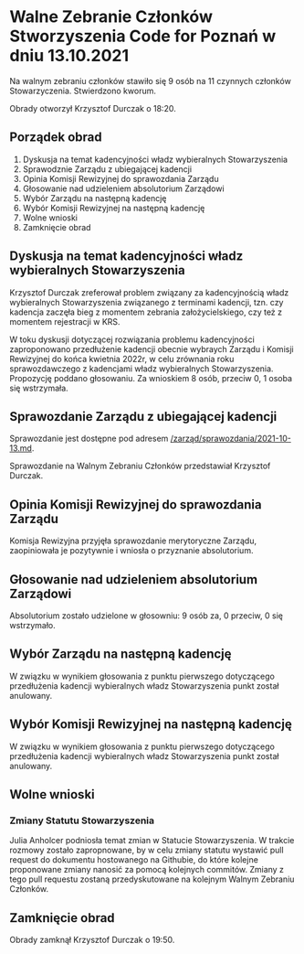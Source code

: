 # Walne Zebranie Członków Stworzyszenia Code for Poznań w dniu 13.10.2021

Na walnym zebraniu członków stawiło się 9 osób na 11 czynnych członków Stowarzyczenia. Stwierdzono kworum.

Obrady otworzył Krzysztof Durczak o 18:20.

## Porządek obrad
1. Dyskusja na temat kadencyjności władz wybieralnych Stowarzyszenia
1. Sprawodznie Zarządu z ubiegającej kadencji
1. Opinia Komisji Rewizyjnej do sprawozdania Zarządu
1. Głosowanie nad udzieleniem absolutorium Zarządowi
1. Wybór Zarządu na następną kadencję
1. Wybór Komisji Rewizyjnej na następną kadencję
1. Wolne wnioski
1. Zamknięcie obrad

## Dyskusja na temat kadencyjności władz wybieralnych Stowarzyszenia

Krzysztof Durczak zreferował problem związany za kadencyjnością władz wybieralnych Stowarzyszenia związanego z terminami kadencji, tzn. czy kadencja zaczęła bieg z momentem zebrania założycielskiego, czy też z momentem rejestracji w KRS.

W toku dyskusji dotyczącej rozwiązania problemu kadencyjności zaproponowano przedłużenie kadencji obecnie wybraych Zarządu i Komisji Rewizyjnej do końca kwietnia 2022r, w celu zrównania roku sprawozdawczego z kadencjami władz wybieralnych Stowarzyszenia.
Propozycję poddano głosowaniu. Za wnioskiem 8 osób, przeciw 0, 1 osoba się wstrzymała.

## Sprawozdanie Zarządu z ubiegającej kadencji

Sprawozdanie jest dostępne pod adresem [/zarząd/sprawozdania/2021-10-13.md](/zarząd/sprawozdania/2021-10-13.md).

Sprawozdanie na Walnym Zebraniu Członków przedstawiał Krzysztof Durczak.

## Opinia Komisji Rewizyjnej do sprawozdania Zarządu

Komisja Rewizyjna przyjęła sprawozdanie merytoryczne Zarządu, zaopiniowała je pozytywnie i wniosła o przyznanie absolutorium.

## Głosowanie nad udzieleniem absolutorium Zarządowi

Absolutorium zostało udzielone w głosowniu: 9 osób za, 0 przeciw, 0 się wstrzymało.

## Wybór Zarządu na następną kadencję

W związku w wynikiem głosowania z punktu pierwszego dotyczącego przedłużenia kadencji wybieralnych władz Stowarzyszenia punkt został anulowany.

## Wybór Komisji Rewizyjnej na następną kadencję

W związku w wynikiem głosowania z punktu pierwszego dotyczącego przedłużenia kadencji wybieralnych władz Stowarzyszenia punkt został anulowany.

## Wolne wnioski

### Zmiany Statutu Stowarzyszenia

Julia Anholcer podniosła temat zmian w Statucie Stowarzyszenia. W trakcie rozmowy zostało zapropnowane, by w celu zmiany statutu wystawić pull request do dokumentu hostowanego na Githubie, do które kolejne proponowane zmiany nanosić za pomocą kolejnych commitów. Zmiany z tego pull requestu zostaną przedyskutowane na kolejnym Walnym Zebraniu Członków.

## Zamknięcie obrad

Obrady zamknął Krzysztof Durczak o 19:50.
